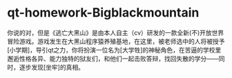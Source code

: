 # qt-homework-Bigblackmountain
你说的对，但是《逃亡大黑山》是由本人自主（cv）研发的一款全新(不)开放世界冒险游戏。游戏发生在大黑山程序猿养殖基地，在这里，被老师选中的人将被授予[小学期]，导引qt之力，你将扮演一位名为[大学牲]的神秘角色，在苦逼的学校里邂逅性格各异、能力独特的狱友们，和他们一起击败答辩，找回失散的学分——同时，逐步发现[坐牢]的真相。
